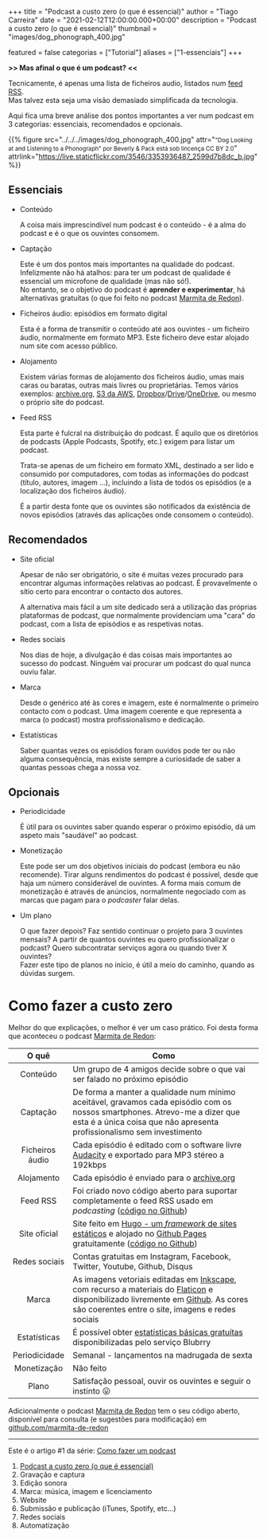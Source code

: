 +++
title = "Podcast a custo zero (o que é essencial)"
author = "Tiago Carreira"
date = "2021-02-12T12:00:00.000+00:00"
description = "Podcast a custo zero (o que é essencial)"
thumbnail = "images/dog_phonograph_400.jpg"

featured = false
categorias = ["Tutorial"]
aliases = ["1-essenciais"]
+++


**>> Mas afinal o que é um podcast? <<**

Tecnicamente, é apenas uma lista de ficheiros audio, listados num [feed RSS](https://pt.wikipedia.org/wiki/RSS).  
Mas talvez esta seja uma visão demasiado simplificada da tecnologia.

Aqui fica uma breve análise dos pontos importantes a ver num podcast em 3 categorias: essenciais, recomendados e opcionais.

{{% 
figure
src="../../../images/dog_phonograph_400.jpg" 
attr="<small>\"Dog Looking at and Listening to a Phonograph\" por Beverly & Pack está sob lincença CC BY 2.0</small>"
attrlink="https://live.staticflickr.com/3546/3353936487_2599d7b8dc_b.jpg"
%}}

## Essenciais

- Conteúdo

  A coisa mais imprescindível num podcast é o conteúdo - é a alma do podcast e é o que os ouvintes consomem.

- Captação

  Este é um dos pontos mais importantes na qualidade do podcast. 
  Infelizmente não há atalhos:
  para ter um podcast de qualidade é essencial um microfone de qualidade (mas não só!).  
  No entanto, se o objetivo do podcast é **aprender e experimentar**, há alternativas gratuítas (o que foi feito no podcast [Marmita de Redon](https://marmita.pt)).

- Ficheiros áudio: episódios em formato digital

  Esta é a forma de transmitir o conteúdo até aos ouvintes - um ficheiro áudio, normalmente em formato MP3.
  Este ficheiro deve estar alojado num site com acesso público.

- Alojamento 

  Existem várias formas de alojamento dos ficheiros áudio, umas mais caras ou baratas, outras mais livres ou proprietárias.
  Temos vários exemplos: 
  [archive.org](https://archive.org),
  [S3 da AWS](https://aws.amazon.com/s3/),
  [Dropbox](https://dropbox.com)/[Drive](https://drive.google.com)/[OneDrive](https://www.microsoft.com/microsoft-365/onedrive/online-cloud-storage),
  ou mesmo o próprio site do podcast.

- Feed RSS

  Esta parte é fulcral na distribuição do podcast. 
  É aquilo que os diretórios de podcasts (Apple Podcasts, Spotify, etc.) exigem para listar um podcast.

  Trata-se apenas de um ficheiro em formato XML, destinado a ser lido e consumido por computadores, 
  com todas as informações do podcast (título, autores, imagem ...), 
  incluindo a lista de todos os episódios (e a localização dos ficheiros áudio).

  É a partir desta fonte que os ouvintes são notificados da existência de novos episódios (através das aplicações onde consomem o conteúdo).


## Recomendados

- Site oficial

  Apesar de não ser obrigatório, o site é muitas vezes procurado para encontrar algumas informações relativas ao podcast.
  É provavelmente o sítio certo para encontrar o contacto dos autores.

  A alternativa mais fácil a um site dedicado será a utilização das próprias plataformas de podcast, 
  que normalmente providenciam uma "cara" do podcast, com a lista de episódios e as respetivas notas.

- Redes sociais

  Nos dias de hoje, a divulgação é das coisas mais importantes ao sucesso do podcast.
  Ninguém vai procurar um podcast do qual nunca ouviu falar. 

- Marca

  Desde o genérico até às cores e imagem, este é normalmente o primeiro contacto com o podcast.
  Uma imagem coerente e que representa a marca (o podcast) mostra profissionalismo e dedicação. 

- Estatísticas

  Saber quantas vezes os episódios foram ouvidos pode ter ou não alguma consequência,
  mas existe sempre a curiosidade de saber a quantas pessoas chega a nossa voz.


## Opcionais

- Periodicidade

  É útil para os ouvintes saber quando esperar o próximo episódio, 
  dá um aspeto mais "saudável" ao podcast.

- Monetização

  Este pode ser um dos objetivos iniciais do podcast (embora eu não recomende). 
  Tirar alguns rendimentos do podcast é possível, desde que haja um número considerável de ouvintes.
  A forma mais comum de monetização é através de anúncios, 
  normalmente negociado com as marcas que pagam para o _podcaster_ falar delas.

- Um plano

  O que fazer depois? 
  Faz sentido continuar o projeto para 3 ouvintes mensais?
  A partir de quantos ouvintes eu quero profissionalizar o podcast?
  Quero subcontratar serviços agora ou quando tiver X ouvintes?  
  Fazer este tipo de planos no início, é útil a meio do caminho, quando as dúvidas surgem.


# Como fazer a custo zero

Melhor do que explicações, o melhor é ver um caso prático.
Foi desta forma que aconteceu o podcast [Marmita de Redon](https://marmita.pt):

|      O quê      | Como                                                                                                                                                                                                                                                                                   |
|:---------------:|----------------------------------------------------------------------------------------------------------------------------------------------------------------------------------------------------------------------------------------------------------------------------------------|
|    Conteúdo     | Um grupo de 4 amigos decide sobre o que vai ser falado no próximo episódio                                                                                                                                                                                                             |
|    Captação     | De forma a manter a qualidade num mínimo aceitável, gravamos cada episódio com os nossos smartphones. Atrevo-me a dizer que esta é a única coisa que não apresenta profissionalismo sem investimento                                                                                   |
| Ficheiros áudio | Cada episódio é editado com o software livre [Audacity](https://www.audacityteam.org/) e exportado para MP3 stéreo a 192kbps                                                                                                                                                           |
|   Alojamento    | Cada episódio é enviado para o [archive.org](https://archive.org)                                                                                                                                                                                                                      |
|    Feed RSS     | Foi criado novo código aberto para suportar completamente o feed RSS usado em _podcasting_ ([código no Github](https://github.com/marmita-de-redon/hugo-redon-podcast/blob/master/layouts/feed/rss.xml))                                                                               |
|  Site oficial   | Site feito em [Hugo - um _framework_ de sites estáticos](https://gohugo.io/) e alojado no [Github Pages](https://pages.github.com/) gratuitamente ([código no Github](https://github.com/marmita-de-redon/website))                                                                    |
|  Redes sociais  | Contas gratuitas em Instagram, Facebook, Twitter, Youtube, Github, Disqus                                                                                                                                                                                                              |
|      Marca      | As imagens vetoriais editadas em [Inkscape](https://inkscape.org/), com recurso a materiais do [Flaticon](https://www.flaticon.com/) e disponibilizado livremente em [Github](https://github.com/marmita-de-redon/brand). As cores são coerentes entre o site, imagens e redes sociais |
|  Estatísticas   | É possível obter [estatísticas básicas gratuítas](https://create.blubrry.com/resources/podcast-media-download-statistics/basic-statistics/) disponibilizadas pelo serviço Blubrry                                                                                                      |
|  Periodicidade  | Semanal - lançamentos na madrugada de sexta                                                                                                                                                                                                                                            |
|   Monetização   | Não feito                                                                                                                                                                                                                                                                              |
|      Plano      | Satisfação pessoal, ouvir os ouvintes e seguir o instinto &#128539;                                                                                                                                                                                                                    |

Adicionalmente o podcast [Marmita de Redon](https://marmita.pt) 
tem o seu código aberto, disponível para consulta (e sugestões para modificação)
em [github.com/marmita-de-redon](https://github.com/marmita-de-redon)

---

Este é o artigo #1 da série: [Como fazer um podcast](../como-se-faz-um-podcast)

1. [Podcast a custo zero (o que é essencial)](../1-essenciais)
2. Gravação e captura
3. Edição sonora
4. Marca: música, imagem e licenciamento
5. Website
6. Submissão e publicação (iTunes, Spotify, etc...)
7. Redes sociais
8. Automatização
